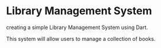 #  Library Management System
creating a simple Library Management System using 
Dart.

This system will allow users to manage a collection of books. 
